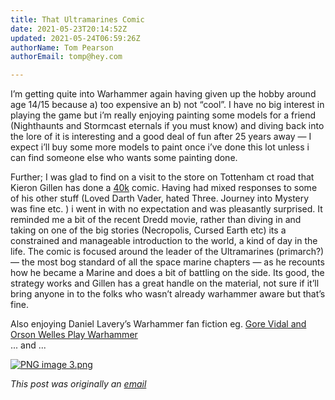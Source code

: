 ```yaml
---
title: That Ultramarines Comic
date: 2021-05-23T20:14:52Z
updated: 2021-05-24T06:59:26Z
authorName: Tom Pearson
authorEmail: tomp@hey.com

---
```

I’m getting quite into Warhammer again having given up the hobby around age 14/15 because a) too expensive an b) not “cool”. I have no big interest in playing the game but i’m really enjoying painting some models for a friend (Nighthaunts and Stormcast eternals if you must know) and diving back into the lore of it is interesting and a good deal of fun after 25 years away — I expect i’ll buy some more models to paint once i’ve done this lot unless i can find someone else who wants some painting done.  
  
Further; I was glad to find on a visit to the store on Tottenham ct road that Kieron Gillen has done a [40k](https://www.games-workshop.com/en-GB/Warhammer-40-000) comic. Having had mixed responses to some of his other stuff (Loved Darth Vader, hated Three. Journey into Mystery was fine etc. ) i went in with no expectation and was pleasantly surprised. It reminded me a bit of the recent Dredd movie, rather than diving in and taking on one of the big stories (Necropolis, Cursed Earth etc) its a constrained and manageable introduction to the world, a kind of day in the life. The comic is focused around the leader of the Ultramarines (primarch?) — the most bog standard of all the space marine chapters — as he recounts how he became a Marine and does a bit of battling on the side. Its good, the strategy works and Gillen has a great handle on the material, not sure if it’ll bring anyone in to the folks who wasn’t already warhammer aware but that’s fine.  
  
Also enjoying Daniel Lavery’s Warhammer fan fiction eg. [Gore Vidal and Orson Welles Play Warhammer](https://www.thechatner.com/p/gore-vidal-and-orson-welles-play)  
... and ...  

 [![PNG image 3.png](https://world.hey.com/tomp/48f279b5/representations/eyJfcmFpbHMiOnsibWVzc2FnZSI6IkJBaHBCTXE2RUJnPSIsImV4cCI6bnVsbCwicHVyIjoiYmxvYl9pZCJ9fQ==--2f40da5b44a7344ca944d46307bf0ef8f9ea3a02/eyJfcmFpbHMiOnsibWVzc2FnZSI6IkJBaDdDam9MWm05eWJXRjBTU0lJY0c1bkJqb0dSVlE2RkhKbGMybDZaVjkwYjE5c2FXMXBkRnNIYVFLQUIya0NBQVU2REhGMVlXeHBkSGxwU3pvTGJHOWhaR1Z5ZXdZNkNYQmhaMlV3T2cxamIyRnNaWE5qWlZRPSIsImV4cCI6bnVsbCwicHVyIjoidmFyaWF0aW9uIn19--9333ff4f088aa9239bed4b0a224e37f2c7bab42d/PNG%20image%203.png)](https://world.hey.com/tomp/48f279b5/blobs/eyJfcmFpbHMiOnsibWVzc2FnZSI6IkJBaHBCTXE2RUJnPSIsImV4cCI6bnVsbCwicHVyIjoiYmxvYl9pZCJ9fQ==--2f40da5b44a7344ca944d46307bf0ef8f9ea3a02/PNG%20image%203.png?disposition=attachment "Download PNG image 3.png")

_This post was originally an [email](https://world.hey.com/tomp)_